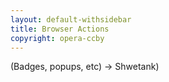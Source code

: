 ```yaml
---
layout: default-withsidebar
title: Browser Actions
copyright: opera-ccby
---
```


(Badges, popups, etc) -> Shwetank)
